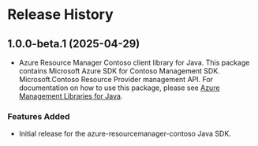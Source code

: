 # Release History

## 1.0.0-beta.1 (2025-04-29)

- Azure Resource Manager Contoso client library for Java. This package contains Microsoft Azure SDK for Contoso Management SDK. Microsoft.Contoso Resource Provider management API. For documentation on how to use this package, please see [Azure Management Libraries for Java](https://aka.ms/azsdk/java/mgmt).
### Features Added

- Initial release for the azure-resourcemanager-contoso Java SDK.
